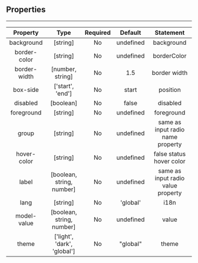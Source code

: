 ## Properties

---         
| Property | Type | Required | Default | Statement |
|:---:|:---:|:---:|:---:|:---:|
| background | [string] | No | undefined | background |
| border-color | [string] | No | undefined | borderColor |
| border-width | [number, string] | No | 1.5 | border width |
| box-side | ['start', 'end'] | No | start | position |
| disabled | [boolean] | No | false | disabled |
| foreground | [string] | No | undefined | foreground |
| group | [string] | No | undefined | same as input radio name property |
| hover-color | [string] | No | undefined | false status hover color |
| label | [boolean, string, number] | No | undefined | same as input radio value property |
| lang | [string] | No | 'global' | i18n |
| model-value | [boolean, string, number] | No | undefined | value |
| theme | ['light', 'dark', 'global'] | No | "global" | theme |

